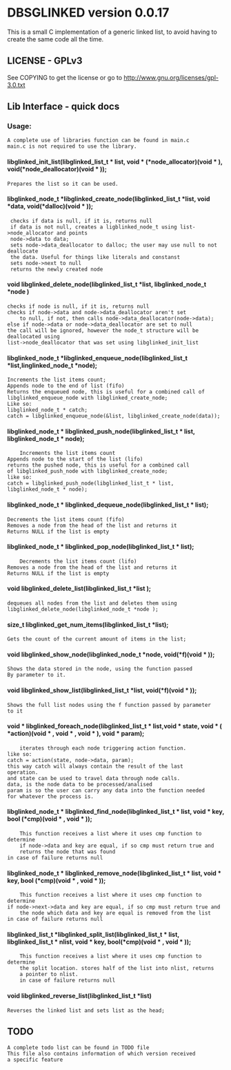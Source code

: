 # DBSGLINKED version 0.0.17

This is a small C implementation of a generic linked list, to avoid having to
create the same code all the time. 
		
## LICENSE - GPLv3
See COPYING to get the license or go to
http://www.gnu.org/licenses/gpl-3.0.txt

## Lib Interface - quick docs
### Usage:
	A complete use of libraries function can be found in main.c
	main.c is not required to use the library.
#### libglinked_init_list(libglinked_list_t * list, void * (*node_allocator)(void * ), void(*node_deallocator)(void * )); 
	Prepares the list so it can be used.

#### libglinked_node_t *libglinked_create_node(libglinked_list_t *list, void *data, void(*dalloc)(void * ));
     checks if data is null, if it is, returns null
     if data is not null, creates a ligblinked_node_t using list->node_allocator and points
     node->data to data;
     sets node->data_deallocator to dalloc; the user may use null to not deallocate
     the data. Useful for things like literals and constanst
     sets node->next to null
     returns the newly created node

#### void libglinked_delete_node(libglinked_list_t *list, libglinked_node_t *node )
	checks if node is null, if it is, returns null
	checks if node->data and node->data_deallocator aren't set
        to null, if not, then calls node->data_deallocator(node->data);
	else if node->data or node->data_deallocator are set to null
	the call will be ignored, however the node_t structure will be deallocated using
	list->node_deallocator that was set using libglinked_init_list
	
#### libglinked_node_t *libglinked_enqueue_node(libglinked_list_t *list,linglinked_node_t *node);
	Increments the list items count;
	Appends node to the end of list (fifo)
	Returns the enqueued node, this is useful for a combined call of
	libglinked_enqueue_node with libglinked_create_node;
	Like so:
	libglinked_node_t * catch;
	catch = libglinked_enqueue_node(&list, libglinked_create_node(data));

#### libglinked_node_t * libglinked_push_node(libglinked_list_t * list, libglinked_node_t * node);
        Increments the list items count
	Appends node to the start of the list (lifo)
	returns the pushed node, this is useful for a combined call
	of libglinked_push_node with libglinked_create_node;
	like so:
	catch = libglinked_push_node(libglinked_list_t * list, libglinked_node_t * node);

#### libglinked_node_t * libglinked_dequeue_node(libglinked_list_t * list);
	Decrements the list items count (fifo)
	Removes a node from the head of the list and returns it
	Returns NULL if the list is empty

#### libglinked_node_t * libglinked_pop_node(libglinked_list_t * list);
        Decrements the list items count (lifo)
	Removes a node from the head of the list and returns it
	Returns NULL if the list is empty     

#### void libglinked_delete_list(libglinked_list_t *list );
	dequeues all nodes from the list and deletes them using 
	libglinked_delete_node(libglinked_node_t *node );

#### size_t libglinked_get_num_items(libglinked_list_t *list);
	Gets the count of the current amount of items in the list;

#### void libglinked_show_node(libglinked_node_t *node, void(*f)(void * ));
	Shows the data stored in the node, using the function passed
	By parameter to it. 

#### void libglinked_show_list(libglinked_list_t *list, void(*f)(void * ));
	Shows the full list nodes using the f function passed by parameter
	to it

#### void * libglinked_foreach_node(libglinked_list_t * list,void * state, void * ( *action)(void * , void * , void * ), void * param);
        iterates through each node triggering action function.
	like so:
	catch = action(state, node->data, param);
	this way catch will always contain the result of the last 
	operation.
	and state can be used to travel data through node calls.
	data, is the node data to be processed/analised
	param is so the user can carry any data into the function needed
	for whatever the process is. 

#### libglinked_node_t * libglinked_find_node(libglinked_list_t * list, void * key, bool (*cmp)(void * , void * ));
        This function receives a list where it uses cmp function to determine
        if node->data and key are equal, if so cmp must return true and
        returns the node that was found
	in case of failure returns null

#### libglinked_node_t * libglinked_remove_node(libglinked_list_t * list, void * key, bool (*cmp)(void * , void * ));
     	This function receives a list where it uses cmp function to determine
	if node->next->data and key are equal, if so cmp must return true and
        the node which data and key are equal is removed from the list
	in case of failure returns null

#### libglinked_list_t *libglinked_split_list(libglinked_list_t * list, libglinked_list_t * nlist, void * key, bool(*cmp)(void * , void * ));
        This function receives a list where it uses cmp function to determine
        the split location. stores half of the list into nlist, returns
        a pointer to nlist.
        in case of failure returns null

#### void libglinked_reverse_list(libglinked_list_t *list)
	Reverses the linked list and sets list as the head;
	
## TODO
	A complete todo list can be found in TODO file
	This file also contains information of which version received
	a specific feature
